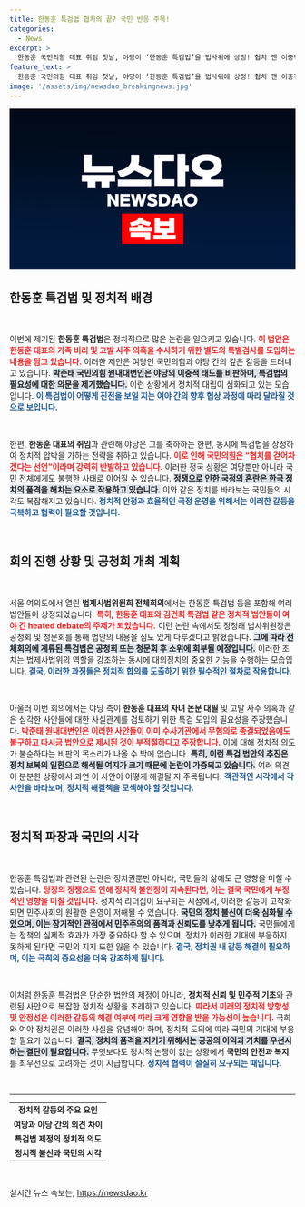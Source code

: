 ```yaml
---
title: 한동훈 특검법 협치의 끝? 국민 반응 주목!
categories:
  - News
excerpt: >
  한동훈 국민의힘 대표 취임 첫날, 야당이 ‘한동훈 특검법’을 법사위에 상정! 협치 깬 이중적 행태에 국민의힘 반발. 대치 속 공청회와 청문회 예고, 정국의 긴장감 고조! 클릭해서 자세히 알아보세요!
feature_text: >
  한동훈 국민의힘 대표 취임 첫날, 야당이 ‘한동훈 특검법’을 법사위에 상정! 협치 깬 이중적 행태에 국민의힘 반발. 대치 속 공청회와 청문회 예고, 정국의 긴장감 고조! 클릭해서 자세히 알아보세요!
image: '/assets/img/newsdao_breakingnews.jpg'
---
```


<p><img src="/assets/img/newsdao_breakingnews.jpg" alt="koreaapp 속보" /></p>

<h2 data-ke-size="size26">한동훈 특검법 및 정치적 배경</h2>

<p data-ke-size="size16">&nbsp;</p>

<p>이번에 제기된 <strong>한동훈 특검법</strong>은 정치적으로 많은 논란을 일으키고 있습니다. <b><span style="color: #ee2323;">이 법안은 한동훈 대표의 가족 비리 및 고발 사주 의혹을 수사하기 위한 별도의 특별검사를 도입하는 내용을 담고 있습니다.</span></b> 이러한 제안은 여당인 국민의힘과 야당 간의 깊은 갈등을 드러내고 있습니다. <b><span style="background-color: #21538527;">박준태 국민의힘 원내대변인은 야당의 이중적 태도를 비판하며, 특검법의 필요성에 대한 의문을 제기했습니다.</span></b> 이런 상황에서 정치적 대립이 심화되고 있는 모습입니다. <b><span style="color: #1a5490;">이 특검법이 어떻게 진전을 보일 지는 여야 간의 향후 협상 과정에 따라 달라질 것으로 보입니다.</span></b></p>

<p data-ke-size="size16">&nbsp;</p>

<p>한편, <strong>한동훈 대표의 취임</strong>과 관련해 야당은 그를 축하하는 한편, 동시에 특검법을 상정하여 정치적 압박을 가하는 전략을 취하고 있습니다. <b><span style="color: #ee2323;">이로 인해 국민의힘은 “협치를 걷어차겠다는 선언”이라며 강력히 반발하고 있습니다.</span></b> 이러한 정국 상황은 여당뿐만 아니라 국민 전체에게도 불행한 사태로 이어질 수 있습니다. <b><span style="background-color: #21538527;">정쟁으로 인한 국정의 혼란은 한국 정치의 품격을 해치는 요소로 작용하고 있습니다.</span></b> 이와 같은 정치를 바라보는 국민들의 시각도 복잡해지고 있습니다. <b><span style="color: #1a5490;">정치적 안정과 효율적인 국정 운영을 위해서는 이러한 갈등을 극복하고 협력이 필요할 것입니다.</span></b></p>

<p data-ke-size="size16">&nbsp;</p>

<h2 data-ke-size="size26">회의 진행 상황 및 공청회 개최 계획</h2>

<p data-ke-size="size16">&nbsp;</p>

<p>서울 여의도에서 열린 <strong>법제사법위원회 전체회의</strong>에서는 한동훈 특검법 등을 포함해 여러 법안들이 상정되었습니다. <b><span style="color: #ee2323;">특히, 한동훈 대표와 김건희 특검법 같은 정치적 법안들이 여야 간 heated debate의 주제가 되었습니다.</span></b> 이런 논란 속에서도 정청래 법사위원장은 공청회 및 청문회를 통해 법안의 내용을 심도 있게 다루겠다고 밝혔습니다. <b><span style="background-color: #21538527;">그에 따라 전체회의에 계류된 특검법은 공청회 또는 청문회 후 소위에 회부될 예정입니다.</span></b> 이러한 조치는 법제사법위의 역할을 강조하는 동시에 대의정치의 중요한 기능을 수행하는 모습입니다. <b><span style="color: #1a5490;">결국, 이러한 과정들은 정치적 합의를 도출하기 위한 필수적인 절차로 작용합니다.</span></b></p>

<p data-ke-size="size16">&nbsp;</p>

<p>아울러 이번 회의에서는 야당 측이 <strong>한동훈 대표의 자녀 논문 대필</strong> 및 고발 사주 의혹과 같은 심각한 사안들에 대한 사실관계를 검토하기 위한 특검 도입의 필요성을 주장했습니다. <b><span style="color: #ee2323;">박준태 원내대변인은 이러한 사안들이 이미 수사기관에서 무혐의로 종결되었음에도 불구하고 다시금 법안으로 제시된 것이 부적절하다고 주장합니다.</span></b> 이에 대해 정치적 의도가 불순하다는 비판의 목소리가 나올 수 밖에 없습니다. <b><span style="background-color: #21538527;">특히, 이런 특검 법안의 추진은 정치 보복의 일환으로 해석될 여지가 크기 때문에 논란이 가중되고 있습니다.</span></b> 여러 의견이 분분한 상황에서 과연 이 사안이 어떻게 해결될 지 주목됩니다. <b><span style="color: #1a5490;">객관적인 시각에서 각 사안을 바라보며, 정치적 해결책을 모색해야 할 것입니다.</span></b></p>

<p data-ke-size="size16">&nbsp;</p>

<h2 data-ke-size="size26">정치적 파장과 국민의 시각</h2>

<p data-ke-size="size16">&nbsp;</p>

<p>한동훈 특검법과 관련된 논란은 정치권뿐만 아니라, 국민들의 삶에도 큰 영향을 미칠 수 있습니다. <b><span style="color: #ee2323;">당장의 정쟁으로 인해 정치적 불안정이 지속된다면, 이는 결국 국민에게 부정적인 영향을 미칠 것입니다.</span></b> 정치적 리더십이 요구되는 시점에서, 이러한 갈등이 고착화되면 민주사회의 원활한 운영이 저해될 수 있습니다. <b><span style="background-color: #21538527;">국민의 정치 불신이 더욱 심화될 수 있으며, 이는 장기적인 관점에서 민주주의의 품격과 신뢰도를 낮추게 됩니다.</span></b> 국민들에게는 정책의 실제적 효과가 가장 중요하다 할 수 있으며, 정치가 이러한 기대에 부응하지 못하게 된다면 국민의 지지 또한 잃을 수 있습니다. <b><span style="color: #1a5490;">결국, 정치권 내 갈등 해결이 필요하며, 이는 국회의 중요성을 더욱 강조하게 됩니다.</span></b></p>

<p data-ke-size="size16">&nbsp;</p>

<p>이처럼 한동훈 특검법은 단순한 법안의 제정이 아니라, <strong>정치적 신뢰 및 민주적 기초</strong>와 관련된 사안으로 복잡한 정치적 상황을 초래하고 있습니다. <b><span style="color: #ee2323;">따라서 미래의 정치적 방향성 및 안정성은 이러한 갈등의 해결 여부에 따라 크게 영향을 받을 가능성이 높습니다.</span></b> 국회와 여야 정치권은 이러한 사실을 유념해야 하며, 정치적 도의에 따라 국민의 기대에 부응할 필요가 있습니다. <b><span style="background-color: #21538527;">결국, 정치의 품격을 지키기 위해서는 공공의 이익과 가치를 우선시하는 결단이 필요합니다.</span></b> 무엇보다도 정치적 논쟁이 없는 상황에서 <strong>국민의 안전과 복지</strong>를 최우선으로 고려하는 것이 시급합니다. <b><span style="color: #1a5490;">정치적 협력이 절실히 요구되는 때입니다.</span></b></p>

<p data-ke-size="size16">&nbsp;</p>

<hr>

<table>
    <tr>
        <td style="text-align: center; height: 17px;"><b>정치적 갈등의 주요 요인</b></td>
    </tr>
    <tr>
        <td style="text-align: center; height: 17px;"><b>여당과 야당 간의 의견 차이</b></td>
    </tr>
    <tr>
        <td style="text-align: center; height: 17px;"><b>특검법 제정의 정치적 의도</b></td>
    </tr>
    <tr>
        <td style="text-align: center; height: 17px;"><b>정치적 불신과 국민의 시각</b></td>
    </tr>
</table>

<p data-ke-size="size16">&nbsp;</p>
실시간 뉴스 속보는, <a href="https://newsdao.kr" rel="dofollow">https://newsdao.kr</a>


